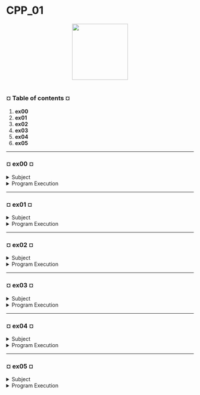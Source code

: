 # CPP_01
<p align="center"><img src="https://cdn-images-1.medium.com/v2/resize:fit:1200/1*mb0KkzYAZDDSvdYC2MM5hg.jpeg" width="150" height="150" />

#
<h3><b>¤ Table of contents ¤</b></h3>

1) <b>ex00</b>
2) <b>ex01</b>
3) <b>ex02</b>
4) <b>ex03</b>
5) <b>ex04</b>
6) <b>ex05</b>


---
<h3><b>¤ ex00 ¤</b></h3>

<details>
  <summary>Subject</summary>
  
  |<b>Exercise 00: BraiiiiiiinnnzzzZ</b>|
  |:----------------|
  |Turn in directory: ex00/|
  |Files to turn in: Makefile, main.cpp, Zombie.{h, hpp}, Zombie.cpp, newZombie.cpp, randomChump.cpp|
  |Forbidden functions : None|

  * First, implement a Zombie class. It has a string private attribute name.
    Add a member function void announce( void ); to the Zombie class. Zombies
    announce themselves as follows:
    
    `<name>: BraiiiiiiinnnzzzZ...`

  * Don’t print the angle brackets (< and >). For a zombie named Foo, the message
    would be:

    `Foo: BraiiiiiiinnnzzzZ...`

  * Then, implement the two following functions:

    `Zombie* newZombie( std::string name );` -> It creates a zombie, name it, and return it so you can use it outside of the function scope.

    `void randomChump( std::string name );` -> It creates a zombie, name it, and the zombie announces itself.

  * Now, what is the actual point of the exercise? You have to determine in what case
    it’s better to allocate the zombies on the stack or heap.

  * Zombies must be destroyed when you don’t need them anymore. The destructor must
    print a message with the name of the zombie for debugging purposes.
    
</details>

<details>
  <summary>Program Execution</summary>

* Execute make
* Execute the program by running `./ex00`

* Example of running the program:

  ```text
  [tb@localhost ex00]$ ./ex00
  Bob has risen from death!
  Bob: BraiiiiiiinnnzzzZ...
  Gary has risen from death!
  Gary: BraiiiiiiinnnzzzZ...
  Gary has been laid back to rest!
  Bob has been laid back to rest!
  [tb@localhost ex00]$
  ```

</details>

---
<h3><b>¤ ex01 ¤</b></h3>

<details>
  <summary>Subject</summary>
  
  |<b>Exercise 01: Moar Brainz!</b>|
  |:----------------|
  |Turn in directory: ex01/|
  |Files to turn in: Makefile, main.cpp, Zombie.{h, hpp}, Zombie.cpp, zombieHorde.cpp|
  |Forbidden functions : None|

  * Time to create a horde of Zombies!

  * Implement the following function in the appropriate file:

    `Zombie* zombieHorde( int N, std::string name );`

  * It must allocate N Zombie objects in a single allocation. Then, it has to initialize the
    zombies, giving each one of them the name passed as parameter. The function returns a
    pointer to the first zombie.

  * Implement your own tests to ensure your zombieHorde() function works as expected.
    Try to call announce() for each one of the zombies.

  * Don’t forget to delete all the zombies and check for memory leaks.
    
</details>

<details>
  <summary>Program Execution</summary>

* Execute make
* Execute the program by running `./ex01 [size]`.
* In place of `[size]`, put your desired number of zombies that you wish to create.

* Example of running the program:

  ```text
  [tb@localhost ex01]$ ./ex01 5
  A zombie has risen from death!
  A zombie has risen from death!
  A zombie has risen from death!
  A zombie has risen from death!
  A zombie has risen from death!
  Lee #0: BraiiiiiiinnnzzzZ...
  Lee #1: BraiiiiiiinnnzzzZ...
  Lee #2: BraiiiiiiinnnzzzZ...
  Lee #3: BraiiiiiiinnnzzzZ...
  Lee #4: BraiiiiiiinnnzzzZ...
  Lee has been laid back to rest!
  Lee has been laid back to rest!
  Lee has been laid back to rest!
  Lee has been laid back to rest!
  Lee has been laid back to rest!
  [tb@localhost ex01]$
  ```

* In case of trying to execute without proper argumentation, you will be promted an error message:

  ```text
  [tb@localhost ex01]$ ./ex01  
  Usage: ./ex01 [size]
  [tb@localhost ex01]$ 
  ```

</details>

---
<h3><b>¤ ex02 ¤</b></h3>

<details>
  <summary>Subject</summary>
  
  |<b>Exercise 02: HI THIS IS BRAIN</b>|
  |:----------------|
  |Turn in directory: ex02/|
  |Files to turn in: Makefile, main.cpp|
  |Forbidden functions : None|

  * Write a program that contains:

    1\) A string variable initialized to "HI THIS IS BRAIN"
    
    2\) `stringPTR`: A pointer to the string.
    
    3\) `stringREF`: A reference to the string.

  * Your program has to print:

    1\) The memory address of the string variable.

    2\) The memory address held by `stringPTR`.

    3\) The memory address held by `stringREF`.

  * And then:

    1\) The value of the string variable.

    2\) The value pointed to by `stringPTR`.

    3\) The value pointed to by `stringREF`.

  * That’s all, no tricks. The goal of this exercise is to demystify references which can
    seem completely new. Although there are some little differences, this is another syntax
    for something you already do: address manipulation.
    
</details>

<details>
  <summary>Program Execution</summary>

* Execute make
* Execute the program by running `./ex02`

* Example of running the program:

  ```text
  [tb@localhost ex02]$ ./ex02
  -----
  Memory address of string: 0x7ffee0417a50
  Memory address of stringPTR: 0x7ffee0417a50
  Memory address of stringREF: 0x7ffee0417a50
  -----
  Value of string: HI THIS IS BRAIN
  Value of stringPTR: HI THIS IS BRAIN
  Value of stringREF: HI THIS IS BRAIN
  -----
  [tb@localhost ex02]$
  ```

</details>

---
<h3><b>¤ ex03 ¤</b></h3>

<details>
  <summary>Subject</summary>
  
  |<b>Exercise 03: Unnecessary violence</b>|
  |:----------------|
  |Turn in directory: ex03/|
  |Files to turn in: Makefile, main.cpp, Weapon.{h, hpp}, Weapon.cpp, HumanA.{h, hpp}, HumanA.cpp, HumanB.{h, hpp}, HumanB.cpp|
  |Forbidden functions : None|

  * Implement a Weapon class that has:

    1\) A private attribute type, which is a string.

    2\) A `getType()` member function that returns a const reference to type.

    3\) A `setType()` member function that sets `type` using the new one passed as parameter.

  * Now, create two classes: HumanA and HumanB. They both have a Weapon and a
    name. They also have a member function attack() that displays (of course, without the
    angle brackets):

    `<name> attacks with their <weapon type>`

  * HumanA and HumanB are almost the same except for these two tiny details:

    1\) While HumanA takes the Weapon in its constructor, HumanB doesn’t.

    2\) HumanB may not always have a Weapon, whereas HumanA will always be armed.

  * If your implementation is correct, executing the following code will print an attack
    with "crude spiked club" then a second attack with "some other type of club" for both
    test cases:

    ```ruby
    int main()
    {
      {
        Weapon club = Weapon("crude spiked club");
    
        HumanA bob("Bob", club);
        bob.attack();
        club.setType("some other type of club");
        bob.attack();
      }
      {
        Weapon club = Weapon("crude spiked club");
    
        HumanB jim("Jim");
        jim.setWeapon(club);
        jim.attack();
        club.setType("some other type of club");
        jim.attack();
      }
    
    return 0;
    }

  * Don't forget to check for memory leaks.

  * HINT: In which case do you think it would be best to use a pointer to
    Weapon? And a reference to Weapon? Why? Think about it before
    starting this exercise.

    
</details>

<details>
  <summary>Program Execution</summary>

* Execute make
* Execute the program by running `./ex03`

* Example of running the program:

  ```text
  [tb@localhost ex03]$ ./ex03
  Weapon created: mace
  Biggs jumps in to help!
  Biggs attacks with his mace
  Biggs attacks with his morning star
  Biggs flees in terror!
  Weapon destroyed: morning star
  Weapon created: mace
  Wedge jumps in to help!
  Wedge attacks with his mace
  Wedge attacks with his morning star
  Wedge flees in terror!
  Weapon destroyed: morning star
  [tb@localhost ex03]$
  ```

</details>

---
<h3><b>¤ ex04 ¤</b></h3>

<details>
  <summary>Subject</summary>
  
  |<b>Exercise 04: Sed is for losers</b>|
  |:----------------|
  |Turn in directory: ex04/|
  |Files to turn in : Makefile, main.cpp, *.cpp, *.{h, hpp}|
  |Forbidden functions : std::string::replace|

  * Create a program that takes three parameters in the following order: a filename and
    two strings, s1 and s2.

  * It will open the file `<filename>` and copies its content into a new file
    `<filename>.replace`, replacing every occurrence of s1 with s2.

  * Using C file manipulation functions is forbidden and will be considered cheating. All
    the member functions of the class std::string are allowed, except replace. Use them
    wisely!

  * Of course, handle unexpected inputs and errors. You have to create and turn in your
    own tests to ensure your program works as expected.

</details>

<details>
  <summary>Program Execution</summary>

* Execute make
* Create a file as follows: `touch file1`
* Open the `file1` and write following string inside: `test best`
* Execute the program with following parameters: `./ex04 file1 test rest`
* A new file should be created called `file1.replace` with new string inside.

* Example of running the program:

  ```text
  // Content of file1:
  test best
  ```
  ```text
  [tb@localhost ex04]$ ./ex04 file1 test rest
  [tb@localhost ex03]$
  ```
  ```text
  // Content of file1.replace
  rest best
  ```

</details>

---
<h3><b>¤ ex05 ¤</b></h3>

<details>
  <summary>Subject</summary>
  
  |<b>Exercise 05: Harl 2.0</b>|
  |:----------------|
  |Turn in directory: ex05/|
  |Files to turn in : Makefile, main.cpp, Harl.{h, hpp}, Harl.cpp|
  |Forbidden functions : None|

  * Do you know Harl? We all do, do we? In case you don’t, find below the kind of
    comments Harl makes. They are classified by levels:

    1\) <b>"DEBUG"</b> level: Debug messages contain contextual information. They are mostly
        used for problem diagnosis.
        Example: "I love having extra bacon for my 7XL-double-cheese-triple-pickle-specialketchup burger. I really do!"

    2\) <b>"INFO"</b> level: These messages contain extensive information. They are helpful for
        tracing program execution in a production environment.
        Example: "I cannot believe adding extra bacon costs more money. You didn’t put
        enough bacon in my burger! If you did, I wouldn’t be asking for more!"

    3\) <b>"WARNING"</b> level: Warning messages indicate a potential issue in the system.
        However, it can be handled or ignored.
        Example: "I think I deserve to have some extra bacon for free. I’ve been coming for
        years whereas you started working here since last month."

    4\) <b>"ERROR"</b> level: These messages indicate an unrecoverable error has occurred.
        This is usually a critical issue that requires manual intervention.
        Example: "This is unacceptable! I want to speak to the manager now."

  * You are going to automate Harl. It won’t be difficult since it always says the same
    things. You have to create a Harl class with the following private member functions:

    1\) `void debug( void );`

    2\) `void info( void );`

    3\) `void warning( void );`

    4\) `void error( void );`

  * Harl also has a public member function that calls the four member functions above
    depending on the level passed as parameter:

    `void complain( std::string level );`

  * The goal of this exercise is to use pointers to member functions. This is not a
    suggestion. Harl has to complain without using a forest of if/else if/else. It doesn’t think
    twice!

  * Create and turn in tests to show that Harl complains a lot. You can use the examples
    of comments listed above in the subject or choose to use comments of your own.


</details>

<details>
  <summary>Program Execution</summary>

* Execute make
* Execute the program by running `./ex05`

<details>
  <summary>Example</summary>

  ```text
  [tb@localhost ex05]$ ./ex05
  Harl has entered the room.
  [DEBUG]
  I love to get extra bacon for my 7XL-double-cheese-triple-pickle-special-ketchup burger. I just love it!
  [INFO]
  I cannot believe adding extra bacon cost more money. You don't put enough! If you did I would not have to ask for it!
  [WARNING]
  I think I deserve to have some extra bacon for free. I have been coming here for years and you just started working here last month.
  [ERROR]
  This is unacceptable, I want to speak to the manager now.
  This is unexpected behavior from Harl.
  Harl has left the room.
  [tb@localhost ex05]$
  ```
</details>
